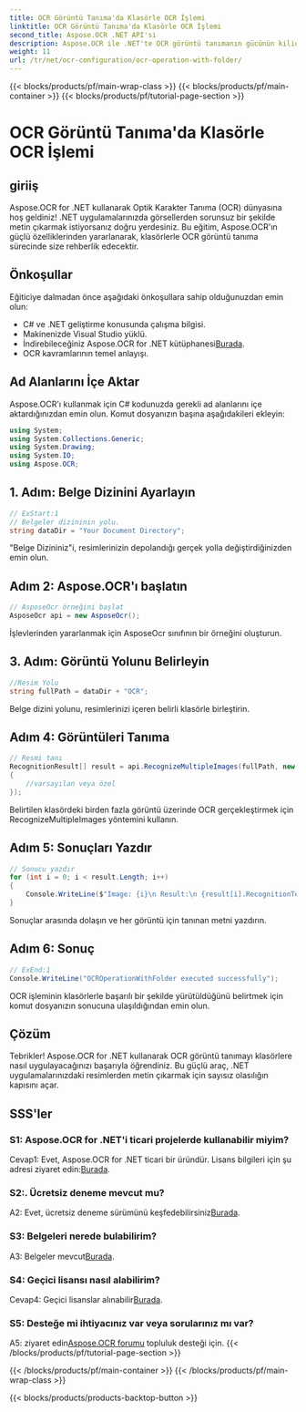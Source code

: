 ```yaml
---
title: OCR Görüntü Tanıma'da Klasörle OCR İşlemi
linktitle: OCR Görüntü Tanıma'da Klasörle OCR İşlemi
second_title: Aspose.OCR .NET API'si
description: Aspose.OCR ile .NET'te OCR görüntü tanımanın gücünün kilidini açın. Görüntülerden metni zahmetsizce çıkarın.
weight: 11
url: /tr/net/ocr-configuration/ocr-operation-with-folder/
---
```


{{< blocks/products/pf/main-wrap-class >}}
{{< blocks/products/pf/main-container >}}
{{< blocks/products/pf/tutorial-page-section >}}

# OCR Görüntü Tanıma'da Klasörle OCR İşlemi

## giriiş

Aspose.OCR for .NET kullanarak Optik Karakter Tanıma (OCR) dünyasına hoş geldiniz! .NET uygulamalarınızda görsellerden sorunsuz bir şekilde metin çıkarmak istiyorsanız doğru yerdesiniz. Bu eğitim, Aspose.OCR'ın güçlü özelliklerinden yararlanarak, klasörlerle OCR görüntü tanıma sürecinde size rehberlik edecektir.

## Önkoşullar

Eğiticiye dalmadan önce aşağıdaki önkoşullara sahip olduğunuzdan emin olun:

- C# ve .NET geliştirme konusunda çalışma bilgisi.
- Makinenizde Visual Studio yüklü.
-  İndirebileceğiniz Aspose.OCR for .NET kütüphanesi[Burada](https://releases.aspose.com/ocr/net/).
- OCR kavramlarının temel anlayışı.

## Ad Alanlarını İçe Aktar

Aspose.OCR'ı kullanmak için C# kodunuzda gerekli ad alanlarını içe aktardığınızdan emin olun. Komut dosyanızın başına aşağıdakileri ekleyin:

```csharp
using System;
using System.Collections.Generic;
using System.Drawing;
using System.IO;
using Aspose.OCR;
```

## 1. Adım: Belge Dizinini Ayarlayın

```csharp
// ExStart:1
// Belgeler dizininin yolu.
string dataDir = "Your Document Directory";
```

"Belge Dizininiz"i, resimlerinizin depolandığı gerçek yolla değiştirdiğinizden emin olun.

## Adım 2: Aspose.OCR'ı başlatın

```csharp
// AsposeOcr örneğini başlat
AsposeOcr api = new AsposeOcr();
```

İşlevlerinden yararlanmak için AsposeOcr sınıfının bir örneğini oluşturun.

## 3. Adım: Görüntü Yolunu Belirleyin

```csharp
//Resim Yolu
string fullPath = dataDir + "OCR";
```

Belge dizini yolunu, resimlerinizi içeren belirli klasörle birleştirin.

## Adım 4: Görüntüleri Tanıma

```csharp
// Resmi tanı
RecognitionResult[] result = api.RecognizeMultipleImages(fullPath, new RecognitionSettings
{
    //varsayılan veya özel
});
```

Belirtilen klasördeki birden fazla görüntü üzerinde OCR gerçekleştirmek için RecognizeMultipleImages yöntemini kullanın.

## Adım 5: Sonuçları Yazdır

```csharp
// Sonucu yazdır
for (int i = 0; i < result.Length; i++)
{
    Console.WriteLine($"Image: {i}\n Result:\n {result[i].RecognitionText}");
}
```

Sonuçlar arasında dolaşın ve her görüntü için tanınan metni yazdırın.

## Adım 6: Sonuç

```csharp
// ExEnd:1
Console.WriteLine("OCROperationWithFolder executed successfully");
```

OCR işleminin klasörlerle başarılı bir şekilde yürütüldüğünü belirtmek için komut dosyanızın sonucuna ulaşıldığından emin olun.

## Çözüm

Tebrikler! Aspose.OCR for .NET kullanarak OCR görüntü tanımayı klasörlere nasıl uygulayacağınızı başarıyla öğrendiniz. Bu güçlü araç, .NET uygulamalarınızdaki resimlerden metin çıkarmak için sayısız olasılığın kapısını açar.

## SSS'ler

### S1: Aspose.OCR for .NET'i ticari projelerde kullanabilir miyim?

 Cevap1: Evet, Aspose.OCR for .NET ticari bir üründür. Lisans bilgileri için şu adresi ziyaret edin:[Burada](https://purchase.aspose.com/buy).

### S2:. Ücretsiz deneme mevcut mu?

 A2: Evet, ücretsiz deneme sürümünü keşfedebilirsiniz[Burada](https://releases.aspose.com/).

### S3: Belgeleri nerede bulabilirim?

 A3: Belgeler mevcut[Burada](https://reference.aspose.com/ocr/net/).

### S4: Geçici lisansı nasıl alabilirim?

 Cevap4: Geçici lisanslar alınabilir[Burada](https://purchase.aspose.com/temporary-license/).

### S5: Desteğe mi ihtiyacınız var veya sorularınız mı var?

 A5: ziyaret edin[Aspose.OCR forumu](https://forum.aspose.com/c/ocr/16) topluluk desteği için.
{{< /blocks/products/pf/tutorial-page-section >}}

{{< /blocks/products/pf/main-container >}}
{{< /blocks/products/pf/main-wrap-class >}}

{{< blocks/products/products-backtop-button >}}
